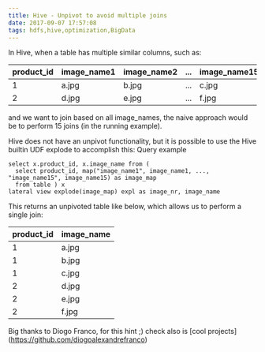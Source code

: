 ```yaml
---
title: Hive - Unpivot to avoid multiple joins
date: 2017-09-07 17:57:08
tags: hdfs,hive,optimization,BigData
---
```



In Hive, when a table has multiple similar columns, such as:

| product_id | image_name1 | image_name2 |... | image_name15 |
|------------|-------------|-------------|----|--------------|
|1           | a.jpg       | b.jpg       |... | c.jpg        |
|2           | d.jpg       | e.jpg       |... | f.jpg        |

and we want to join based on all image_names, the naive approach would be to perform 15 joins (in the running example).

Hive does not have an unpivot functionality, but it is possible to use the Hive builtin UDF explode to accomplish this:
Query example

```
select x.product_id, x.image_name from (
  select product_id, map("image_name1", image_name1, ..., "image_name15", image_name15) as image_map
  from table ) x
lateral view explode(image_map) expl as image_nr, image_name
```


This returns an unpivoted table like below, which allows us to perform a single join:

|product_id| image_name|
|----------|-----------|
|1         | a.jpg     |
|1         | b.jpg     |
|1         | c.jpg     |
|2         | d.jpg     | 
|2         | e.jpg     |
|2         | f.jpg     |

Big thanks to Diogo Franco, for this hint ;) check also is [cool projects] (https://github.com/diogoalexandrefranco)



